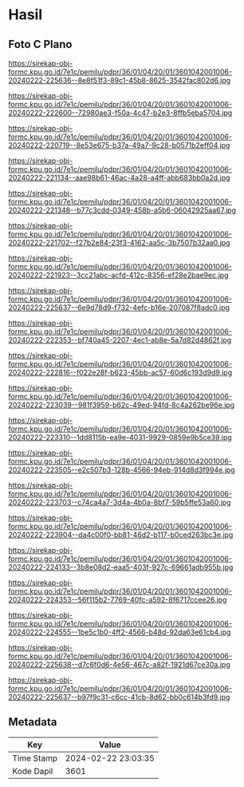 # Hasil

## Foto C Plano

https://sirekap-obj-formc.kpu.go.id/7e1c/pemilu/pdpr/36/01/04/20/01/3601042001006-20240222-225636--8e8f51f3-89c1-45b8-8625-3542fac802d6.jpg

https://sirekap-obj-formc.kpu.go.id/7e1c/pemilu/pdpr/36/01/04/20/01/3601042001006-20240222-222600--72980ae3-f50a-4c47-b2e3-8ffb5eba5704.jpg

https://sirekap-obj-formc.kpu.go.id/7e1c/pemilu/pdpr/36/01/04/20/01/3601042001006-20240222-220719--8e53e675-b37a-49a7-9c28-b0571b2eff04.jpg

https://sirekap-obj-formc.kpu.go.id/7e1c/pemilu/pdpr/36/01/04/20/01/3601042001006-20240222-221134--aae98b61-46ac-4a28-a4ff-abb683bb0a2d.jpg

https://sirekap-obj-formc.kpu.go.id/7e1c/pemilu/pdpr/36/01/04/20/01/3601042001006-20240222-221348--b77c3cdd-0349-458b-a5b6-06042925aa67.jpg

https://sirekap-obj-formc.kpu.go.id/7e1c/pemilu/pdpr/36/01/04/20/01/3601042001006-20240222-221702--f27b2e84-23f3-4162-aa5c-3b7507b32aa0.jpg

https://sirekap-obj-formc.kpu.go.id/7e1c/pemilu/pdpr/36/01/04/20/01/3601042001006-20240222-221923--3cc21abc-acfd-412c-8356-ef28e2bae9ec.jpg

https://sirekap-obj-formc.kpu.go.id/7e1c/pemilu/pdpr/36/01/04/20/01/3601042001006-20240222-225637--6e9d78d9-f732-4efc-b16e-207087f8adc0.jpg

https://sirekap-obj-formc.kpu.go.id/7e1c/pemilu/pdpr/36/01/04/20/01/3601042001006-20240222-222353--bf740a45-2207-4ec1-ab8e-5a7d82d4862f.jpg

https://sirekap-obj-formc.kpu.go.id/7e1c/pemilu/pdpr/36/01/04/20/01/3601042001006-20240222-222816--f022e28f-b623-45bb-ac57-60d6c193d9d9.jpg

https://sirekap-obj-formc.kpu.go.id/7e1c/pemilu/pdpr/36/01/04/20/01/3601042001006-20240222-223039--981f3959-b62c-49ed-94fd-8c4a262be96e.jpg

https://sirekap-obj-formc.kpu.go.id/7e1c/pemilu/pdpr/36/01/04/20/01/3601042001006-20240222-223310--1dd8115b-ea9e-4031-9929-0859e9b5ce39.jpg

https://sirekap-obj-formc.kpu.go.id/7e1c/pemilu/pdpr/36/01/04/20/01/3601042001006-20240222-223505--e2c507b3-128b-4566-94eb-914d8d3f994e.jpg

https://sirekap-obj-formc.kpu.go.id/7e1c/pemilu/pdpr/36/01/04/20/01/3601042001006-20240222-223703--c74ca4a7-3d4a-4b0a-8bf7-59b5ffe53a60.jpg

https://sirekap-obj-formc.kpu.go.id/7e1c/pemilu/pdpr/36/01/04/20/01/3601042001006-20240222-223904--da4c00f0-bb81-46d2-b117-b0ced263bc3e.jpg

https://sirekap-obj-formc.kpu.go.id/7e1c/pemilu/pdpr/36/01/04/20/01/3601042001006-20240222-224133--3b8e08d2-eaa5-403f-927c-69661adb955b.jpg

https://sirekap-obj-formc.kpu.go.id/7e1c/pemilu/pdpr/36/01/04/20/01/3601042001006-20240222-224353--56f115b2-7769-40fc-a592-8f6717ccee26.jpg

https://sirekap-obj-formc.kpu.go.id/7e1c/pemilu/pdpr/36/01/04/20/01/3601042001006-20240222-224555--1be5c1b0-4ff2-4566-b48d-92da63e61cb4.jpg

https://sirekap-obj-formc.kpu.go.id/7e1c/pemilu/pdpr/36/01/04/20/01/3601042001006-20240222-225638--d7c6f0d6-4e56-467c-a82f-1921d67ce30a.jpg

https://sirekap-obj-formc.kpu.go.id/7e1c/pemilu/pdpr/36/01/04/20/01/3601042001006-20240222-225637--b97f9c31-c6cc-41cb-8d62-bb0c614b3fd9.jpg


## Metadata

| Key        | Value               |
| ---------- | ------------------- |
| Time Stamp | 2024-02-22 23:03:35 |
| Kode Dapil | 3601                |




